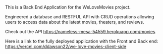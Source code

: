 This is a Back End Application for the WeLoveMovies project. 


Engineered a database and RESTFUL API with CRUD operations allowing users to access data about the latest movies, theaters, and reviews. 

Check out the API https://nameless-mesa-54559.herokuapp.com/movies.

Here is a link to the fully deployed application with the Front and Back end: https://vercel.com/ddawson22/we-love-movies-client-side


